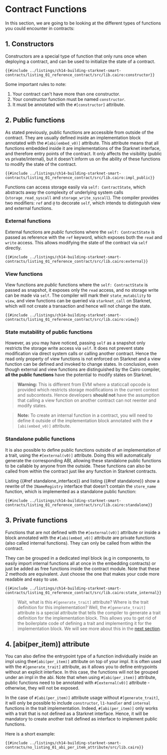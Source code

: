 # Contract Functions

In this section, we are going to be looking at the different types of functions you could encounter in contracts:

## 1. Constructors

Constructors are a special type of function that only runs once when deploying a contract, and can be used to initialize the state of a contract.

```rust,noplayground
{{#include ../listings/ch14-building-starknet-smart-contracts/listing_01_reference_contract/src/lib.cairo:constructor}}
```

Some important rules to note:

1. Your contract can't have more than one constructor.
2. Your constructor function must be named `constructor`.
3. It must be annotated with the `#[constructor]` attribute.

## 2. Public functions

As stated previously, public functions are accessible from outside of the contract. They are usually defined inside an implementation block annotated with the `#[abi(embed_v0)]` attribute. This attribute means that all functions embedded inside it are implementations of the Starknet interface, and therefore entry points of the contract. It only affects the visibility (public vs private/internal), but it doesn't inform us on the ability of these functions to modify the state of the contract.

```rust,noplayground
{{#include ../listings/ch14-building-starknet-smart-contracts/listing_01_reference_contract/src/lib.cairo:impl_public}}
```

Functions can access storage easily via `self: ContractState`, which abstracts away the complexity of underlying system calls (`storage_read_syscall` and `storage_write_syscall`). The compiler provides two modifiers: `ref` and `@` to decorate `self`, which intends to distinguish view and external functions.

### External functions

External functions are _public_ functions where the `self: ContractState` is passed as reference with the `ref` keyword, which exposes both the `read` and `write` access. This allows modifying the state of the contract via `self` directly.

```rust,noplayground
{{#include ../listings/ch14-building-starknet-smart-contracts/listing_01_reference_contract/src/lib.cairo:external}}
```

### View functions

View functions are _public_ functions where the `self: ContractState` is passed as snapshot, it exposes only the `read` access, and no storage write can be made via `self`. The compiler will mark their `state_mutability` to `view`, and view functions can be queried via `starknet_call` on Starknet, which will not create a transaction and hence will not change the state.

```rust,noplayground
{{#include ../listings/ch14-building-starknet-smart-contracts/listing_01_reference_contract/src/lib.cairo:view}}
```

### State mutability of public functions

However, as you may have noticed, passing `self` as a snapshot only restricts the storage write access via `self`. It does not prevent state modification via direct system calls or calling another contract. Hence the read only property of view functions is not enforced on Starknet and a view function can be defined and invoked to change states. In conclusion, even though external and view functions are distinguished by the Cairo compiler, **all the public functions** have the potential to modify states on Starknet.

> **Warning:** This is different from EVM where a staticcall opcode is provided which restricts storage modifications in the current context and subcontexts. Hence developers **should not** have the assumption that calling a view function on another contract can not reenter and modify states.

> **Note:** To create an internal function in a contract, you will need to define it outside of the implementation block annotated with the `#[abi(embed_v0)]` attribute.

### Standalone public functions

It is also possible to define public functions outside of an implementation of a trait, using the `#[external(v0)]` attribute. Doing this will automatically generate the corresponding ABI, allowing these standalone public functions to be callable by anyone from the outside. These functions can also be called from within the contract just like any function in Starknet contracts.

Listing {{#ref standalone_interface}} and listing {{#ref standalone}} show a rewrite of the `INameRegistry` interface that doesn't contain the `store_name` function, which is implemented as a standalone public function:

```rust,noplayground
{{#include ../listings/ch14-building-starknet-smart-contracts/listing_01_reference_contract/src/lib.cairo:standalone}}
```

## 3. Private functions

Functions that are not defined with the `#[external(v0)]` attribute or inside a block annotated with the `#[abi(embed_v0)]` attribute are private functions (also called internal functions). They can only be called from within the contract.

They can be grouped in a dedicated impl block (e.g in components, to easily import internal functions all at once in the embedding contracts) or just be added as free functions inside the contract module.
Note that these 2 methods are equivalent. Just choose the one that makes your code more readable and easy to use.

```rust,noplayground
{{#include ../listings/ch14-building-starknet-smart-contracts/listing_01_reference_contract/src/lib.cairo:state_internal}}
```

> Wait, what is this `#[generate_trait]` attribute? Where is the trait definition for this implementation? Well, the `#[generate_trait]` attribute is a special attribute that tells the compiler to generate a trait definition for the implementation block. This allows you to get rid of the boilerplate code of defining a trait and implementing it for the implementation block. We will see more about this in the [next section](./ch13-04-reducing-boilerplate.md).

## 4. [abi(per_item)] attribute

You can also define the entrypoint type of a function individually inside an impl using the`#[abi(per_item)]` attribute on top of your impl. It is often used with the `#[generate_trait]` attribute, as it allows you to define entrypoints without an explicit interface. In this case, the functions will not be grouped under an impl in the abi. Note that when using `#[abi(per_item)]` attribute, public functions need to be annotated with `#[external(v0)]` attribute - otherwise, they will not be exposed.

In the case of `#[abi(per_item)]` attribute usage without `#[generate_trait]`, it will only be possible to include `constructor`, `l1-handler` and `internal` functions in the trait implementation. Indeed, `#[abi(per_item)]` only works with a trait that is not defined as a Starknet interface. Hence, it will be mandatory to create another trait defined as interface to implement public functions.

Here is a short example:

```rust,noplayground
{{#include ../listings/ch14-building-starknet-smart-contracts/no_listing_01_abi_per_item_attribute/src/lib.cairo}}
```
